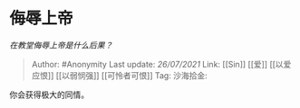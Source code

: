 # 侮辱上帝
*在教堂侮辱上帝是什么后果？*

> Author: #Anonymity
> Last update: *26/07/2021*
> Link: [[Sin]] [[爱]] [[以爱应恨]] [[以弱悯强]] [[可怜者可恨]]
> Tag:
> 沙海拾金:

你会获得极大的同情。
